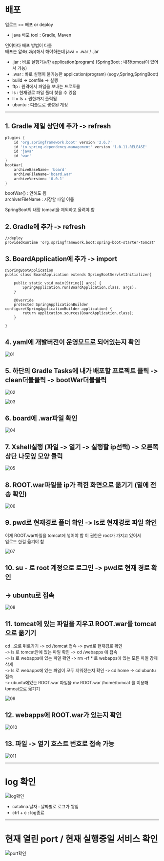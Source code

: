 # 배포
업로드 == 배포 or deploy  
- java 배포 tool : Gradle, Maven  

언어마다 배포 방법이 다름  
배포는 압축(.zip)해서 해야하는데 java = .war / .jar  
- .jar : 바로 실행가능한 application(program) (SpringBoot : 내장tomcat이 있어서 가능)  
- .war : 바로 실행이 불가능한 application(program) (eogv,Spring,SpringBoot)
- build -> comfile -> 실행
- ftp : 원격에서 파일을 보내는 프로토콜
- ls : 현재경로 파일 폴더 찾을 수 있음  
- ll = ls + 권한까지 출력됨   
- ubuntu : 디폴트로 생성된 계정

---
## 1. Gradle 제일 상단에 추가 -> refresh
```gradle
plugins {
	id 'org.springframework.boot' version '2.6.7'
	id 'io.spring.dependency-management' version '1.0.11.RELEASE'
	id 'java'
	id 'war'
}
bootWar{
	archiveBaseName= 'board'
	archiveFileName='board.war'
	archiveVersion= '0.0.1'
}
```
bootWar{} : 안해도 됨  
archiverFileName : 저장할 파일 이름

SpringBoot의 내장 tomcat을 제외하고 올려야 함
## 2. Gradle에 추가 -> refresh
```
//deploy
providedRuntime 'org.springframework.boot:spring-boot-starter-tomcat'
```

## 3. BoardApplication에 추가 -> import
```
@SpringBootApplication
public class BoardApplication extends SpringBootServletInitializer{

	public static void main(String[] args) {
		SpringApplication.run(BoardApplication.class, args);
	}
	
	@Override
	protected SpringApplicationBuilder configure(SpringApplicationBuilder application) {
		return application.sources(BoardApplication.class);
	}

}
```

## 4. yaml에 개발버전이 운영모드로 되어있는지 확인
![01](/AWS/img/배포/01.JPG)

## 5. 하단의 Gradle Tasks에 내가 배포할 프로젝트 클릭 -> clean더블클릭 -> bootWar더블클릭

![02](/AWS/img/배포/02.JPG)

![03](/AWS/img/배포/03.JPG)


## 6. board에 .war파일 확인

![04](/AWS/img/배포/04.JPG)


## 7. Xshell실행 (파일 -> 열기 -> 실행할 ip선택) -> 오른쪽 상단 나뭇잎 모양 클릭

![05](/AWS/img/배포/05.jpg)

## 8. ROOT.war파일을 ip가 적힌 화면으로 옮기기 (밑에 전송 확인)

![06](/AWS/img/배포/06.JPG)


## 9. pwd로 현재경로 폴더 확인 -> ls로 현재경로 파일 확인
이제 ROOT.war파일을 tomcat에 넣어야 함 이 권한은 root가 가지고 있어서  
업로드 한걸 옮겨야 함  

![07](/AWS/img/배포/07.JPG)

## 10. su - 로 root 계정으로 로그인 -> pwd로 현재 경로 확인
## -> ubuntu로 접속

![08](/AWS/img/배포/08.JPG)


## 11. tomcat에 있는 파일을 지우고 ROOT.war를 tomcat으로 옮기기
cd ..으로 뒤로가기 -> cd /tomcat 접속 -> pwd로 현재경로 확인  
-> ls 로 tomcat안에 있는 파일 확인 -> cd /webapps 에 접속  
-> ls 로 webapps에 있는 파일 확인 -> rm -rf * 로 webapps에 있는 모든 파일 강제 삭제  
-> ls 로 webapps에 있는 파일이 모두 지워졌는지 확인 -> cd home -> cd ubuntu 접속  
-> ubuntu에있는 ROOT.war 파일을 mv ROOT.war /home/tomcat 를 이용해 tomcat으로 옮기기

![09](/AWS/img/배포/09.JPG)

## 12. webapps에 ROOT.war가 있는지 확인

![010](/AWS/img/배포/010.JPG)

## 13. 파일 -> 열기 호스트 번호로 접속 가능

![011](/AWS/img/배포/011.JPG)


---
# log 확인

![log확인](/AWS/img/배포/log확인.JPG)

- catalina.날자 : 날짜별로 로그가 쌓임
- ctrl + c : log종료
---
# 현재 열린 port / 현재 실행중일 서비스 확인

![port확인](/AWS/img/배포/port확인.JPG)
